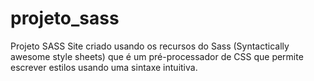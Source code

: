 # projeto_sass
Projeto SASS
Site criado usando os recursos do Sass (Syntactically awesome style sheets) que é um pré-processador de CSS que permite escrever estilos usando uma sintaxe intuitiva. 
